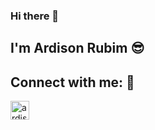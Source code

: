### Hi there 👋

## I'm Ardison Rubim :sunglasses:

## Connect with me: :iphone:

<a href="https://www.linkedin.com/in/ardison-rubim-b2925b12a/">
    <img alt="ardison-linkedin" width="30" height="30" style="max-width: 100%;" src="https://cdn.jsdelivr.net/gh/devicons/devicon/icons/linkedin/linkedin-original-wordmark.svg"> 
</a>

<!--
**ArdisonRubim/ArdisonRubim** is a ✨ _special_ ✨ repository because its `README.md` (this file) appears on your GitHub profile.

Here are some ideas to get you started:

- 🔭 I’m currently working on ...
- 🌱 I’m currently learning ...
- 👯 I’m looking to collaborate on ...
- 🤔 I’m looking for help with ...
- 💬 Ask me about ...
- 📫 How to reach me: ...
- 😄 Pronouns: ...
- ⚡ Fun fact: ...
-->
